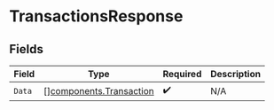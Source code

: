 # TransactionsResponse


## Fields

| Field                                                              | Type                                                               | Required                                                           | Description                                                        |
| ------------------------------------------------------------------ | ------------------------------------------------------------------ | ------------------------------------------------------------------ | ------------------------------------------------------------------ |
| `Data`                                                             | [][components.Transaction](../../models/components/transaction.md) | :heavy_check_mark:                                                 | N/A                                                                |